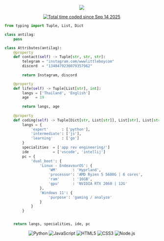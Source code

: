 <div align="center">

  <img src="https://tryhackme-badges.s3.amazonaws.com/84z.png" />

  <br/>

  <a href="https://wakatime.com/@ef99a584-8780-41f6-9218-f761586f9f1f"><img src="https://wakatime.com/badge/user/ef99a584-8780-41f6-9218-f761586f9f1f.svg" alt="Total time coded since Sep 14 2025" /></a>

</div>



```python
from typing import Tuple, List, Dict

class antilag:
    pass

class Attributes(antilag):
    @property
    def contact(self) -> Tuple[str, str, str]:
        telegram = "instagram.com/wwwlittleboycom"
        discord  = "1348479236079357962"
	    
        return Instagram, discord

    @property
    def life(self) -> Tuple[List[str], int]:
        langs = ['Thailand', 'English']
        age   = 19
		
        return langs, age
	
    @property
    def coding(self) -> Tuple[Dict[str, List[str]], List[str], List[str], Dict[str]]:
        langs = {
            'expert'      : ['python'],
            'intermediate': ['js'],
            'learning'    : ['go']
        }
        specialities  = ['app rev engineering/']
        ide           = ['vscode', 'intellij']
        pc = {
            'dual_boot': {
                'Linux - EndeavourOS': {
		    		'WM'       : 'Hyprland',
                    'processor': 'AMD Ryzen 5 5600G | 6 cores',
                    'ram'      : '16GB',
                    'gpu'      : 'NVIDIA RTX 2060 | 12G'
                },
                'Windows 11': {
                    'purpose': 'gaming / analyze'
                }
            }
        }


	return langs, specialities, ide, pc
```

<div align="center">
	
![Python](https://img.shields.io/badge/-Python-3776AB?style=for-the-badge&logo=python&logoColor=white)
![JavaScript](https://img.shields.io/badge/-JavaScript-F7DF1E?style=for-the-badge&logo=javascript&logoColor=black)
![HTML5](https://img.shields.io/badge/-HTML5-E34F26?style=for-the-badge&logo=html5&logoColor=white)
![CSS3](https://img.shields.io/badge/-CSS3-1572B6?style=for-the-badge&logo=css3)
![Node.js](https://img.shields.io/badge/-Node.js-339933?style=for-the-badge&logo=nodedotjs&logoColor=white)
	
</div>
